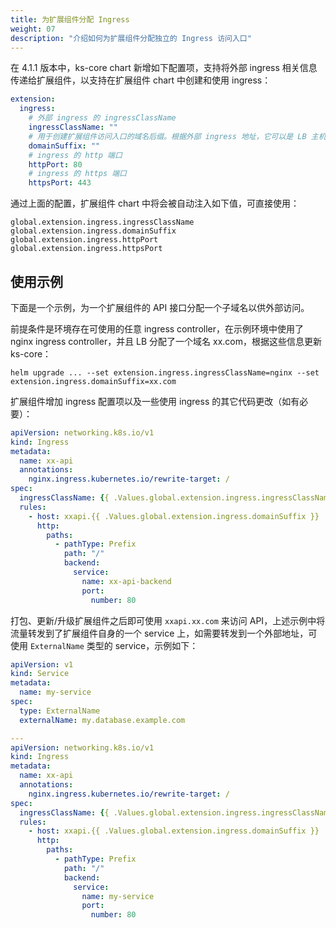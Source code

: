```yaml
---
title: 为扩展组件分配 Ingress
weight: 07
description: "介绍如何为扩展组件分配独立的 Ingress 访问入口"
---
```


在 4.1.1 版本中，ks-core chart 新增如下配置项，支持将外部 ingress 相关信息传递给扩展组件，以支持在扩展组件 chart 中创建和使用 ingress：

```yaml
extension:
  ingress:
    # 外部 ingress 的 ingressClassName
    ingressClassName: ""
    # 用于创建扩展组件访问入口的域名后缀。根据外部 ingress 地址，它可以是 LB 主机名地址（比如 xx.com）、{node_ip}.nip.io 或内部 DNS 地址（比如 kse.local）。
    domainSuffix: ""
    # ingress 的 http 端口
    httpPort: 80
    # ingress 的 https 端口
    httpsPort: 443
```

通过上面的配置，扩展组件 chart 中将会被自动注入如下值，可直接使用：

```
global.extension.ingress.ingressClassName
global.extension.ingress.domainSuffix
global.extension.ingress.httpPort
global.extension.ingress.httpsPort
```

## 使用示例

下面是一个示例，为一个扩展组件的 API 接口分配一个子域名以供外部访问。

前提条件是环境存在可使用的任意 ingress controller，在示例环境中使用了 nginx ingress controller，并且 LB 分配了一个域名 xx.com，根据这些信息更新 ks-core：

```
helm upgrade ... --set extension.ingress.ingressClassName=nginx --set extension.ingress.domainSuffix=xx.com
```

扩展组件增加 ingress 配置项以及一些使用 ingress 的其它代码更改（如有必要）：

```yaml
apiVersion: networking.k8s.io/v1
kind: Ingress
metadata:
  name: xx-api
  annotations:
    nginx.ingress.kubernetes.io/rewrite-target: /
spec:
  ingressClassName: {{ .Values.global.extension.ingress.ingressClassName }}
  rules:
    - host: xxapi.{{ .Values.global.extension.ingress.domainSuffix }}
      http:
        paths:
          - pathType: Prefix
            path: "/"
            backend:
              service:
                name: xx-api-backend
                port:
                  number: 80
```

打包、更新/升级扩展组件之后即可使用 `xxapi.xx.com` 来访问 API，上述示例中将流量转发到了扩展组件自身的一个 service 上，如需要转发到一个外部地址，可使用 `ExternalName` 类型的 service，示例如下：

```yaml
apiVersion: v1
kind: Service
metadata:
  name: my-service
spec:
  type: ExternalName
  externalName: my.database.example.com

---
apiVersion: networking.k8s.io/v1
kind: Ingress
metadata:
  name: xx-api
  annotations:
    nginx.ingress.kubernetes.io/rewrite-target: /
spec:
  ingressClassName: {{ .Values.global.extension.ingress.ingressClassName }}
  rules:
    - host: xxapi.{{ .Values.global.extension.ingress.domainSuffix }}
      http:
        paths:
          - pathType: Prefix
            path: "/"
            backend:
              service:
                name: my-service
                port:
                  number: 80
```
